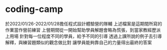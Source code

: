 # coding-camp
於2022/01/26-2022/01/28擔任程式設計體驗營的隊輔
上述檔案是這期間所寫的作業當作營前練習
上營期間從一開始幫助學員解題會略為慌張，到當家教經歷派上用場
針對每一位程度不同的學員，給予不同的引導
透過上課所說的例子去引導解釋，與練習題類似的觀念做比對
讓學員能夠靠自己的力量得出最終的答案
